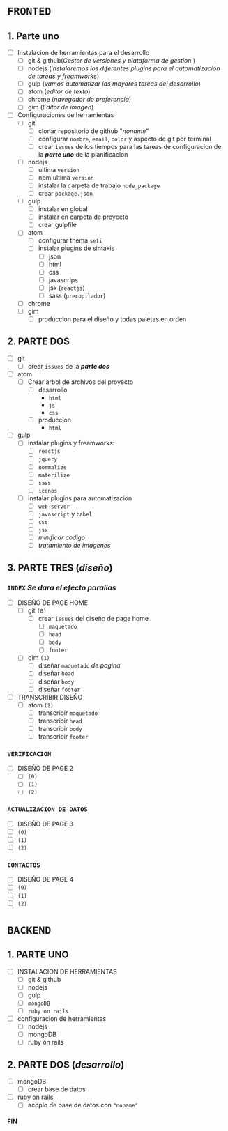 # `FRONTED`
## __1. Parte uno__

  - [ ] Instalacion de herramientas para el desarrollo
    - [ ] git & github(_Gestor de versiones y plataforma de gestion_ )
    - [ ] nodejs (_instalaremos los diferentes plugins para el automatización de tareas y freamworks_)
    - [ ] gulp (_vamos automatizar las mayores tareas del desarrollo_)
    - [ ] atom (_editor de texto_)
    - [ ] chrome (_navegador de preferencia_)
    - [ ] gim (_Editor de imagen_)

  - [ ] Configuraciones de herramientas
    - [ ] git
      - [ ] clonar repositorio de github "_noname_"
      - [ ] configurar `nombre`, `email`, `color` y aspecto de git por terminal
      - [ ] crear `issues` de los tiempos para las tareas de configuracion de la **_parte uno_** de la planificacion
    - [ ] nodejs
      - [ ] ultima `version`
      - [ ] npm ultima `version`
      - [ ] instalar la carpeta de trabajo `node_package`
      - [ ] crear `package.json`
    - [ ] gulp
      - [ ] instalar en global
      - [ ] instalar en carpeta de proyecto
      - [ ] crear gulpfile
    - [ ] atom
      - [ ] configurar thema `seti`
      - [ ] instalar plugins de sintaxis
        - [ ] json
        - [ ] html
        - [ ] css
        - [ ] javascrips
        - [ ] jsx (`reactjs`)
        - [ ] sass (`precopilador`)
    - [ ] chrome
    - [ ] gim
      - [ ] produccion para el diseño y todas paletas en orden

## __2. PARTE DOS__

  - [ ] git
    - [ ] crear `issues` de la **_parte dos_**
  - [ ] atom
    - [ ] Crear arbol de archivos del proyecto
      - [ ] desarrollo
        * `html`
        * `js`
        * `css`
      - [ ] produccion
        * `html`
  - [ ] gulp
    - [ ] instalar plugins y freamworks:
      - [ ] `reactjs`
      - [ ] `jquery`
      - [ ] `normalize`
      - [ ] `materilize`
      - [ ] `sass`
      - [ ] `iconos`
    - [ ] instalar plugins para automatizacion
      - [ ] `web-server`
      - [ ] `javascript` y `babel`
      - [ ] `css`
      - [ ] `jsx`
      - [ ] _minificar codigo_
      - [ ] _tratamiento de imagenes_

## __3. PARTE TRES (_diseño_)__
  ### __`INDEX` *Se dara el efecto parallas*__
  - [ ] DISEÑO DE PAGE HOME
    - [ ] git `(0)`
      - [ ] crear `issues` del diseño de page home
        - [ ] `maquetado`
        - [ ] `head`
        - [ ] `body`
        - [ ] `footer`
    - [ ] gim `(1)`
      - [ ] diseñar `maquetado` _de pagina_
      - [ ] diseñar `head`
      - [ ] diseñar `body`
      - [ ] diseñar `footer`
  - [ ] TRANSCRIBIR DISEÑO
    - [ ] atom `(2)`
      - [ ] transcribir `maquetado`
      - [ ] transcribir `head`
      - [ ] transcribir `body`
      - [ ] transcribir `footer`

  ### `VERIFICACION`
  - [ ] DISEÑO DE PAGE 2
    - [ ] `(0)`
    - [ ] `(1)`
    - [ ] `(2)`

  ### `ACTUALIZACION DE DATOS`
  - [ ] DISEÑO DE PAGE 3
  - [ ] `(0)`
  - [ ] `(1)`
  - [ ] `(2)`

  ### `CONTACTOS`
  - [ ] DISEÑO DE PAGE 4
  - [ ] `(0)`
  - [ ] `(1)`
  - [ ] `(2)`

# `BACKEND`

## __1. PARTE UNO__
  - [ ] INSTALACION DE HERRAMIENTAS
    - [ ] git & github
    - [ ] nodejs
    - [ ] gulp
    - [ ] `mongoDB`
    - [ ] `ruby on rails`
  - [ ] configuracion de herramientas
    - [ ] nodejs
    - [ ] mongoDB
    - [ ] ruby on rails

## __2. PARTE DOS (_desarrollo_)__
  - [ ] mongoDB
    - [ ] crear base de datos
  - [ ] ruby on rails
    - [ ] acoplo de base de datos con `"noname"`

#### FIN
